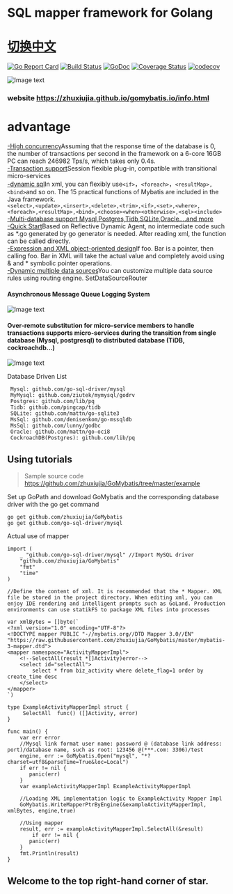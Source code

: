 # SQL mapper framework for Golang
# [切换中文](https://github.com/zhuxiujia/GoMybatis/blob/master/README-cn.md)
[![Go Report Card](https://goreportcard.com/badge/github.com/zhuxiujia/GoMybatis)](https://goreportcard.com/report/github.com/zhuxiujia/GoMybatis)
[![Build Status](https://travis-ci.com/zhuxiujia/GoMybatis.svg?branch=master)](https://travis-ci.com/zhuxiujia/GoMybatis)
[![GoDoc](https://godoc.org/github.com/zhuxiujia/GoMybatis?status.svg)](https://godoc.org/github.com/zhuxiujia/GoMybatis)
[![Coverage Status](https://coveralls.io/repos/github/zhuxiujia/GoMybatis/badge.svg?branch=master)](https://coveralls.io/github/zhuxiujia/GoMybatis?branch=master)
[![codecov](https://codecov.io/gh/zhuxiujia/GoMybatis/branch/master/graph/badge.svg)](https://codecov.io/gh/zhuxiujia/GoMybatis)


![Image text](https://zhuxiujia.github.io/gomybatis.io/assets/vuetify.png)
### website https://zhuxiujia.github.io/gomybatis.io/info.html
# advantage
<a href="https://zhuxiujia.github.io/gomybatis.io/info.html">-High concurrency</a>Assuming that the response time of the database is 0, the number of transactions per second in the framework on a 6-core 16GB PC can reach 246982 Tps/s, which takes only 0.4s.<br>
<a href="https://zhuxiujia.github.io/gomybatis.io/info.html">-Transaction support</a>Session flexible plug-in, compatible with transitional micro-services<br>
<a href="https://zhuxiujia.github.io/gomybatis.io/info.html">-dynamic sql</a>In xml, you can flexibly use`<if>`，`<foreach>`，`<resultMap>,<bind>`and so on. The 15 practical functions of Mybatis are included in the Java framework.<br>
`<select>,<update>,<insert>,<delete>,<trim>,<if>,<set>,<where>,<foreach>,<resultMap>,<bind>,<choose><when><otherwise>,<sql><include>`<br>
<a href="https://zhuxiujia.github.io/gomybatis.io/info.html">-Multi-database support Mysql,Postgres,Tidb,SQLite,Oracle....and more</a><br>
<a href="https://zhuxiujia.github.io/gomybatis.io/info.html">-Quick Start</a>Based on Reflective Dynamic Agent, no intermediate code such as *.go generated by go generator is needed. After reading xml, the function can be called directly.<br>
<a href="https://zhuxiujia.github.io/gomybatis.io/info.html">-Expression and XML object-oriented design</a>If foo. Bar is a pointer, then calling foo. Bar in XML will take the actual value and completely avoid using & and * symbolic pointer operations.<br>
<a href="https://zhuxiujia.github.io/gomybatis.io/info.html">-Dynamic multiple data sources</a>You can customize multiple data source rules using routing engine. SetDataSourceRouter<br>
#### Asynchronous Message Queue Logging System
![Image text](https://zhuxiujia.github.io/gomybatis.io/assets/log_system.png)
#### Over-remote substitution for micro-service members to handle transactions supports micro-services during the transition from single database (Mysql, postgresql) to distributed database (TiDB, cockroachdb...)
![Image text](https://zhuxiujia.github.io/gomybatis.io/assets/tx.png)

Database Driven List
```
 Mysql: github.com/go-sql-driver/mysql
 MyMysql: github.com/ziutek/mymysql/godrv
 Postgres: github.com/lib/pq
 Tidb: github.com/pingcap/tidb
 SQLite: github.com/mattn/go-sqlite3
 MsSql: github.com/denisenkom/go-mssqldb
 MsSql: github.com/lunny/godbc
 Oracle: github.com/mattn/go-oci8
 CockroachDB(Postgres): github.com/lib/pq
 ```
 
## Using tutorials

> Sample source code https://github.com/zhuxiujia/GoMybatis/tree/master/example

Set up GoPath and download GoMybatis and the corresponding database driver with the go get command
```
go get github.com/zhuxiujia/GoMybatis
go get github.com/go-sql-driver/mysql
```
Actual use of mapper
```
import (
	_ "github.com/go-sql-driver/mysql" //Import MySQL driver
	"github.com/zhuxiujia/GoMybatis"
	"fmt"
	"time"
)

//Define the content of xml. It is recommended that the * Mapper. XML file be stored in the project directory. When editing xml, you can enjoy IDE rendering and intelligent prompts such as GoLand. Production environments can use statikFS to package XML files into processes

var xmlBytes = []byte(`
<?xml version="1.0" encoding="UTF-8"?>
<!DOCTYPE mapper PUBLIC "-//mybatis.org//DTD Mapper 3.0//EN"
"https://raw.githubusercontent.com/zhuxiujia/GoMybatis/master/mybatis-3-mapper.dtd">
<mapper namespace="ActivityMapperImpl">
    <!--SelectAll(result *[]Activity)error-->
    <select id="selectAll">
        select * from biz_activity where delete_flag=1 order by create_time desc
    </select>
</mapper>
`)

type ExampleActivityMapperImpl struct {
     SelectAll  func() ([]Activity, error)
}

func main() {
	var err error
	//Mysql link format user name: password @ (database link address: port)/database name, such as root: 123456 @(***.com: 3306)/test
	engine, err := GoMybatis.Open("mysql", "*?charset=utf8&parseTime=True&loc=Local")
	if err != nil {
	   panic(err)
	}
	var exampleActivityMapperImpl ExampleActivityMapperImpl
	
	//Loading XML implementation logic to ExampleActivity Mapper Impl
	GoMybatis.WriteMapperPtrByEngine(&exampleActivityMapperImpl, xmlBytes, engine,true)

	//Using mapper
	result, err := exampleActivityMapperImpl.SelectAll(&result)
        if err != nil {
	   panic(err)
	}
	fmt.Println(result)
}
```
## Welcome to the top right-hand corner of star.

